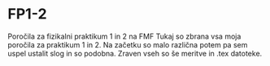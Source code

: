 # FP1-2
Poročila za fizikalni praktikum 1 in 2 na FMF
Tukaj so zbrana vsa moja poročila za praktikum 1 in 2. Na začetku so malo različna potem pa sem uspel ustalit slog in so podobna. Zraven vseh so še meritve in .tex datoteke.
